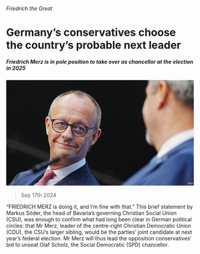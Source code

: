 ###### Friedrich the Great

# Germany’s conservatives choose the country’s probable next leader 

##### Friedrich Merz is in pole position to take over as chancellor at the election in 2025 

![image](images/20240921_EUP502.jpg) 

> Sep 17th 2024 

“FRIEDRICH MERZ is doing it, and I’m fine with that.” This brief statement by Markus Söder, the head of Bavaria’s governing Christian Social Union (CSU), was enough to confirm what had long been clear in German political circles: that Mr Merz, leader of the centre-right Christian Democratic Union (CDU), the CSU’s larger sibling, would be the parties’ joint candidate at next year’s federal election. Mr Merz will thus lead the opposition conservatives’ bid to unseat Olaf Scholz, the Social Democratic (SPD) chancellor.

